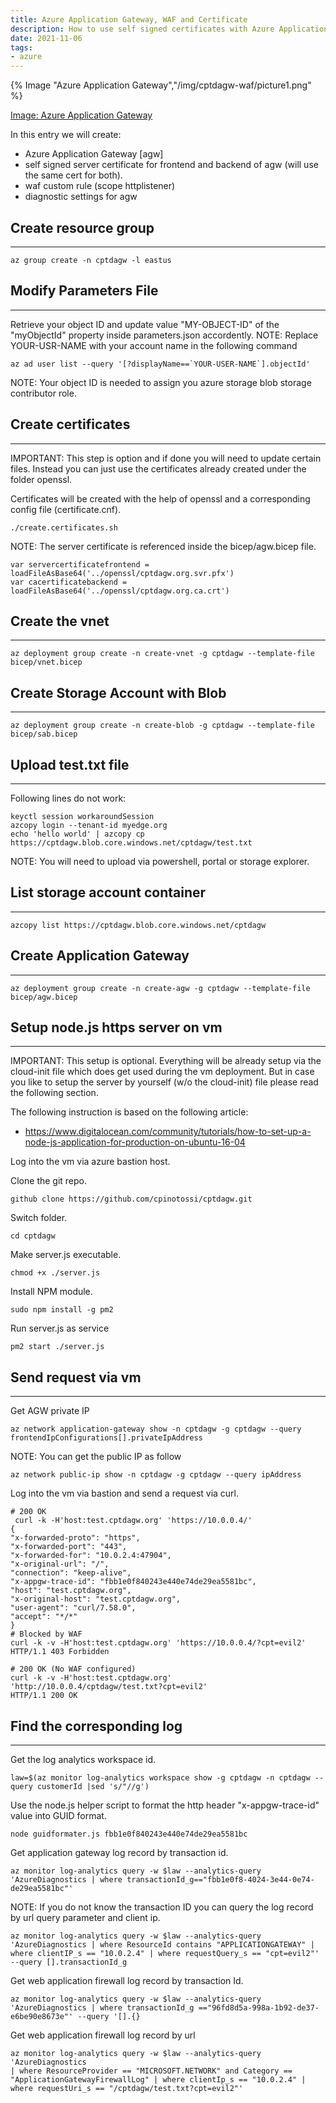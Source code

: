 ```yaml
---
title: Azure Application Gateway, WAF and Certificate
description: How to use self signed certificates with Azure Application Gateway and WAF.
date: 2021-11-06
tags:
- azure
---
```


{% Image "Azure Application Gateway","/img/cptdagw-waf/picture1.png" %}

[Image: Azure Application Gateway](/img/cptdagw-waf/picture1.png)


In this entry we will create:

- Azure Application Gateway [agw]
- self signed server certificate for frontend and backend of agw (will use the same cert for both).
- waf custom rule (scope httplistener)
- diagnostic settings for agw

## Create resource group
---

~~~ text
az group create -n cptdagw -l eastus
~~~

## Modify Parameters File
---

Retrieve your object ID and update value "MY-OBJECT-ID" of the "myObjectId" property inside parameters.json accordently.
NOTE: Replace YOUR-USR-NAME with your account name in the following command

~~~ text
az ad user list --query '[?displayName==`YOUR-USER-NAME`].objectId'
~~~

NOTE:
Your object ID is needed to assign you azure storage blob storage contributor role.

## Create certificates 
---

IMPORTANT: This step is option and if done you will need to update certain files. Instead you can just use the certificates already created under the folder openssl.

Certificates will be created with the help of openssl and a corresponding config file (certificate.cnf).

~~~ text
./create.certificates.sh
~~~

NOTE: The server certificate is referenced inside the bicep/agw.bicep file.

~~~ text
var servercertificatefrontend = loadFileAsBase64('../openssl/cptdagw.org.svr.pfx')
var cacertificatebackend = loadFileAsBase64('../openssl/cptdagw.org.ca.crt')
~~~

## Create the vnet
---

~~~ text
az deployment group create -n create-vnet -g cptdagw --template-file bicep/vnet.bicep
~~~

## Create Storage Account with Blob
---

~~~ text
az deployment group create -n create-blob -g cptdagw --template-file bicep/sab.bicep
~~~

## Upload test.txt file
---

Following lines do not work:

~~~ text
keyctl session workaroundSession
azcopy login --tenant-id myedge.org
echo 'hello world' | azcopy cp https://cptdagw.blob.core.windows.net/cptdagw/test.txt 
~~~

NOTE: 
You will need to upload via powershell, portal or storage explorer.

## List storage account container
---

~~~ text
azcopy list https://cptdagw.blob.core.windows.net/cptdagw
~~~

## Create Application Gateway
---

~~~ text
az deployment group create -n create-agw -g cptdagw --template-file bicep/agw.bicep
~~~

## Setup node.js https server on vm
---

IMPORTANT:
This setup is optional. Everything will be already setup via the cloud-init file which does get used during the vm deployment.
But in case you like to setup the server by yourself (w/o the cloud-init) file please read the following section.

The following instruction is based on the following article:
- https://www.digitalocean.com/community/tutorials/how-to-set-up-a-node-js-application-for-production-on-ubuntu-16-04

Log into the vm via azure bastion host.

Clone the git repo.

~~~ text
github clone https://github.com/cpinotossi/cptdagw.git
~~~

Switch folder.

~~~ text
cd cptdagw
~~~

Make server.js executable.

~~~ text
chmod +x ./server.js
~~~

Install NPM module.

~~~ text
sudo npm install -g pm2
~~~

Run server.js as service

~~~ text
pm2 start ./server.js
~~~

## Send request via vm
---

Get AGW private IP

~~~ text
az network application-gateway show -n cptdagw -g cptdagw --query frontendIpConfigurations[].privateIpAddress
~~~

NOTE:
You can get the public IP as follow

~~~ text
az network public-ip show -n cptdagw -g cptdagw --query ipAddress
~~~

Log into the vm via bastion and send a request via curl.

~~~ text
# 200 OK
 curl -k -H'host:test.cptdagw.org' 'https://10.0.0.4/'
{
"x-forwarded-proto": "https",
"x-forwarded-port": "443",
"x-forwarded-for": "10.0.2.4:47904",
"x-original-url": "/",
"connection": "keep-alive",
"x-appgw-trace-id": "fbb1e0f840243e440e74de29ea5581bc",
"host": "test.cptdagw.org",
"x-original-host": "test.cptdagw.org",
"user-agent": "curl/7.58.0",
"accept": "*/*"
}
# Blocked by WAF
curl -k -v -H'host:test.cptdagw.org' 'https://10.0.0.4/?cpt=evil2'
HTTP/1.1 403 Forbidden

# 200 OK (No WAF configured)
curl -k -v -H'host:test.cptdagw.org' 'http://10.0.0.4/cptdagw/test.txt?cpt=evil2'
HTTP/1.1 200 OK
~~~

## Find the corresponding log
---

Get the log analytics workspace id.

~~~ text
law=$(az monitor log-analytics workspace show -g cptdagw -n cptdagw --query customerId |sed 's/"//g')
~~~

Use the node.js helper script to format the http header "x-appgw-trace-id" value into GUID format.

~~~ text
node guidformater.js fbb1e0f840243e440e74de29ea5581bc
~~~

Get application gateway log record by transaction id.

~~~ text
az monitor log-analytics query -w $law --analytics-query 'AzureDiagnostics | where transactionId_g=="fbb1e0f8-4024-3e44-0e74-de29ea5581bc"'
~~~

NOTE:
If you do not know the transaction ID you can query the log record by url query parameter and client ip.

~~~ text
az monitor log-analytics query -w $law --analytics-query 'AzureDiagnostics | where ResourceId contains "APPLICATIONGATEWAY" | where clientIP_s == "10.0.2.4" | where requestQuery_s == "cpt=evil2"' --query [].transactionId_g
~~~

Get web application firewall log record by transaction Id.

~~~ text
az monitor log-analytics query -w $law --analytics-query 'AzureDiagnostics | where transactionId_g =="96fd8d5a-998a-1b92-de37-e6be90e8673e"' --query '[].{}
~~~

Get web application firewall log record by url

~~~ text
az monitor log-analytics query -w $law --analytics-query 'AzureDiagnostics 
| where ResourceProvider == "MICROSOFT.NETWORK" and Category == "ApplicationGatewayFirewallLog" | where clientIp_s == "10.0.2.4" | where requestUri_s == "/cptdagw/test.txt?cpt=evil2"'
~~~